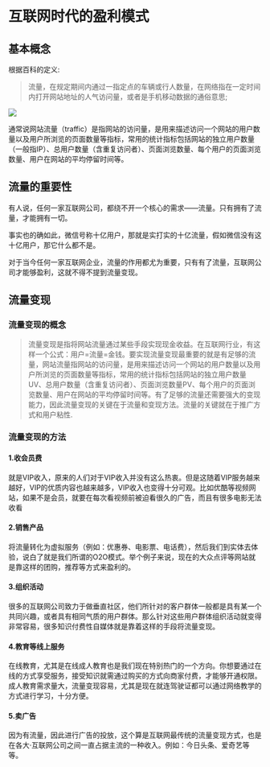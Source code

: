 # 互联网时代的盈利模式
## 基本概念
根据百科的定义:
>流量，在规定期间内通过一指定点的车辆或行人数量，在网络指在一定时间内打开网站地址的人气访问量，或者是手机移动数据的通俗意思;

![](images61.jpg)

通常说网站流量（traffic）是指网站的访问量，是用来描述访问一个网站的用户数量以及用户所浏览的页面数量等指标，常用的统计指标包括网站的独立用户数量（一般指IP）、总用户数量（含重复访问者）、页面浏览数量、每个用户的页面浏览数量、用户在网站的平均停留时间等。

## 流量的重要性
有人说，任何一家互联网公司，都绕不开一个核心的需求——流量。只有拥有了流量，才能拥有一切。

事实也的确如此，微信号称十亿用户，那就是实打实的十亿流量，假如微信没有这十亿用户，那它什么都不是。

对于当今任何一家互联网企业，流量的作用都尤为重要，只有有了流量，互联网公司才能够盈利，这就不得不提到流量变现。

## 流量变现
### 流量变现的概念
>流量变现是指将网站流量通过某些手段实现现金收益。在互联网行业，有这样一个公式：用户=流量=金钱。要实现流量变现最重要的就是有足够的流量，网站流量指网站的访问量，是用来描述访问一个网站的用户数量以及用户所浏览的页面数量等指标，常用的统计指标包括网站的独立用户数量UV、总用户数量（含重复访问者）、页面浏览数量PV、每个用户的页面浏览数量、用户在网站的平均停留时间等。有了足够的流量还需要强大的变现能力，因此流量变现的关键在于流量和变现方法。流量的关键就在于推广方式和用户粘性.

### 流量变现的方法

#### 1.收会员费

就是VIP收入，原来的人们对于VIP收入并没有这么热衷。但是这随着VIP服务越来越好，VIP的优质内容也越来越多，VIP收入也变得十分可观。比如优酷等视频网站，如果不是会员，就要在每次看视频前被迫看很久的广告，而且有很多电影无法收看

#### 2.销售产品

将流量转化为虚拟服务（例如：优惠券、电影票、电话费），然后我们到实体去体验，说白了就是我们所谓的O2O模式。举个例子来说，现在的大众点评等网站就是靠这样的团购，推荐等方式来盈利的。

#### 3.组织活动

很多的互联网公司致力于做垂直社区，他们所针对的客户群体一般都是具有某一个共同兴趣，或者具有相同气质的用户群体。那么针对这些用户群体组织活动就变得非常容易，很多知识付费性自媒体就是靠着这样的手段将流量变现。

#### 4.教育等线上服务

在线教育，尤其是在线成人教育也是我们现在特别热门的一个方向。你想要通过在线的方式享受服务，接受知识就需通过购买的方式向商家付费，才能够开通权限。成人教育需求量大，流量变现容易，尤其是现在就连驾驶证都可以通过网络教学的方式进行学习，十分方便。

#### 5.卖广告

因为有流量，因此进行广告的投放，这个算是互联网最传统的流量变现方式，也是在各大·互联网公司之间一直占据主流的一种收入。例如：今日头条、爱奇艺等等。
    